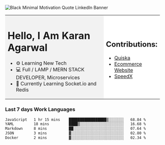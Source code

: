 <!-- ![20230107_223458 (1)-01](https://user-images.githubusercontent.com/85556603/212357966-4002f7aa-471b-4b3c-923d-f2b0d543cad5.jpeg) -->

![Black Minimal Motivation Quote LinkedIn Banner](https://github.com/KKA-0/KKA-0/assets/85556603/9f91eebb-d624-46aa-95a9-936d4ae8eaa6)



<table>
  <tr>
    <td style="width: 70%; background-color: #f2f2f2;">
      <h1>Hello, I Am Karan Agarwal</h1>
      <ul>
        <li>⚙ Learning New Tech</li>
        <li>💻 Full / LAMP / MERN STACK DEVELOPER, Microservices</li>
        <li>🙌 Currently Learning Socket.io and Redis</li>  
      </ul>
    </td>
    <td style="width: 30%; background-color: #ffffff;">
      <h2>Contributions:</h2>
      <ul>
        <li><a href="https://github.com/KKA-0/Quiska">Quiska</a></li>
         <li><a href="https://agarwal-handloom.web.app/">Ecommerce Website</a></li>
         <li><a href="https://github.com/Linkin143/SpeedX">SpeedX</a></li>
      </ul>
    </td>
  </tr>
</table>



<h3>Last 7 days Work Languages </h3> 
     
<!--START_SECTION:waka-->

```txt
JavaScript   1 hr 15 mins    █████████████████▒░░░░░░░   68.84 %
YAML         18 mins         ████▒░░░░░░░░░░░░░░░░░░░░   16.68 %
Markdown     8 mins          ██░░░░░░░░░░░░░░░░░░░░░░░   07.64 %
JSON         3 mins          ▓░░░░░░░░░░░░░░░░░░░░░░░░   02.80 %
Docker       2 mins          ▓░░░░░░░░░░░░░░░░░░░░░░░░   02.34 %
```

<!--END_SECTION:waka-->
